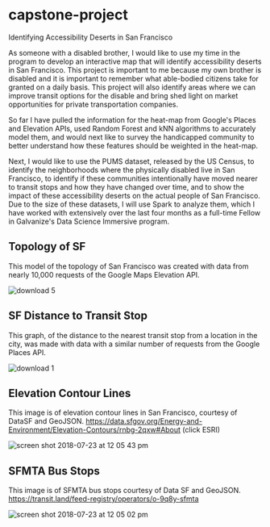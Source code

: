 # capstone-project
Identifying Accessibility Deserts in San Francisco

As someone with a disabled brother, I would like to use my time in the program to develop an interactive map that will identify accessibility deserts in San Francisco. This project is important to me because my own brother is disabled and it is important to remember what able-bodied citizens take for granted on a daily basis. This project will also identify areas where we can improve transit options for the disable and bring shed light on market opportunities for private transportation companies. 

So far I have pulled the information for the heat-map from Google's Places and Elevation APIs, used Random Forest and kNN algorithms to accurately model them, and would next like to survey the handicapped community to better understand how these features should be weighted in the heat-map. 

Next, I would like to use the PUMS dataset, released by the US Census, to identify the neighborhoods where the physically disabled live in San Francisco, to identify if these communities intentionally have moved nearer to transit stops and how they have changed over time, and to show the impact of these accessibility deserts on the actual people of San Francisco. Due to the size of these datasets, I will use Spark to analyze them, which I have worked with extensively over the last four months as a full-time Fellow in Galvanize's Data Science Immersive program.


## Topology of SF
This model of the topology of San Francisco was created with data from nearly 10,000 requests of the Google Maps Elevation API.

![download 5](https://user-images.githubusercontent.com/29785389/43856146-8fa4018a-9afc-11e8-9902-0fef6a850484.png)


## SF Distance to Transit Stop
This graph, of the distance to the nearest transit stop from a location in the city, was made with data with a similar number of requests from the Google Places API.

![download 1](https://user-images.githubusercontent.com/29785389/43613806-c29a8456-9665-11e8-9e3a-d18786a7a041.png)


## Elevation Contour Lines
This image is of elevation contour lines in San Francisco, courtesy of DataSF and GeoJSON.
https://data.sfgov.org/Energy-and-Environment/Elevation-Contours/rnbg-2qxw#About (click ESRI)

![screen shot 2018-07-23 at 12 05 43 pm](https://user-images.githubusercontent.com/29785389/43097770-ee72bfa4-8e71-11e8-9deb-bf77d46fe40b.png)


## SFMTA Bus Stops
This image is of SFMTA bus stops courtesy of Data SF and GeoJSON.
https://transit.land/feed-registry/operators/o-9q8y-sfmta

![screen shot 2018-07-23 at 12 05 02 pm](https://user-images.githubusercontent.com/29785389/43097606-6c48fa3e-8e71-11e8-955d-d72b7bb5bf69.png)




